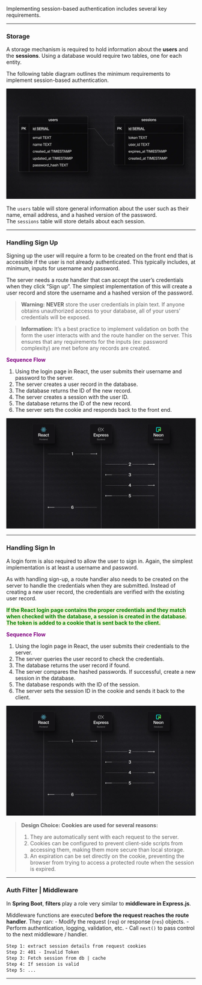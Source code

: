 
Implementing session-based authentication includes several key requirements.

---
### Storage

A storage mechanism is required to hold information about the **users** and the **sessions**. Using a database would require two tables, one for each entity. 

The following table diagram outlines the minimum requirements to implement session-based authentication.

![session-db-diagram](session-db-diagram.webp)

The `users` table will store general information about the user such as their name, email address, and a hashed version of the password. The `sessions` table will store details about each session.

---
### Handling Sign Up

Signing up the user will require a form to be created on the front end that is accessible if the user is not already authenticated. This typically includes, at minimum, inputs for username and password.

The server needs a route handler that can accept the user’s credentials when they click “Sign up”. The simplest implementation of this will create a user record and store the username and a hashed version of the password.

> **Warning:** **NEVER** store the user credentials in plain text. If anyone obtains unauthorized access to your database, all of your users’ credentials will be exposed.

> **Information:** It’s a best practice to implement validation on both the form the user interacts with and the route handler on the server. This ensures that any requirements for the inputs (ex: password complexity) are met before any records are created.

<span style="color:purple;font-weight:bold;">Sequence Flow</span>

1. Using the login page in React, the user submits their username and password to the server.
2. The server creates a user record in the database.
3. The database returns the ID of the new record.
4. The server creates a session with the user ID.
5. The database returns the ID of the new record.
6. The server sets the cookie and responds back to the front end.

![sign-up-sequence-diagram](sign-up-sequence-diagram.webp)

---
### Handling Sign In

A login form is also required to allow the user to sign in. Again, the simplest implementation is at least a username and password.

As with handling sign-up, a route handler also needs to be created on the server to handle the credentials when they are submitted. Instead of creating a new user record, the credentials are verified with the existing user record.

<span style="color:green;font-weight:bold;background:beige;">If the React login page contains the proper credentials and they match when checked with the database, a session is created in the database. The token is added to a cookie that is sent back to the client.</span>

<span style="color:purple;font-weight:bold;">Sequence Flow</span>

1. Using the login page in React, the user submits their credentials to the server.
2. The server queries the user record to check the credentials.
3. The database returns the user record if found.
4. The server compares the hashed passwords. If successful, create a new session in the database.
5. The database responds with the ID of the session.
6. The server sets the session ID in the cookie and sends it back to the client.

![sign-up-sequence-diagram](sign-up-sequence-diagram.webp)

> **Design Choice: Cookies are used for several reasons:**
> 
> 1. They are automatically sent with each request to the server.
> 2. Cookies can be configured to prevent client-side scripts from accessing them, making them more secure than local storage.
> 3. An expiration can be set directly on the cookie, preventing the browser from trying to access a protected route when the session is expired.

---
### Auth Filter | Middleware

In **Spring Boot**, **filters** play a role very similar to **middleware in Express.js**. 

Middleware functions are executed **before the request reaches the route handler**. They can:
    - Modify the request (`req`) or response (`res`) objects.
    - Perform authentication, logging, validation, etc.
    - Call `next()` to pass control to the next middleware / handler.

```
Step 1: extract session details from request cookies
Step 2: 401 - Invalid Token
Step 3: Fetch session from db | cache 
Step 4: If session is valid
Step 5: ...
```

---


